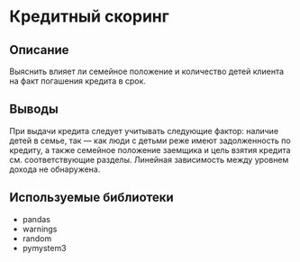 # Кредитный скоринг

## Описание
Выяснить влияет ли семейное положение и количество детей клиента на факт погашения кредита в срок.

## Выводы
При выдачи кредита следует учитывать следующие фактор: наличие детей в семье, так — как люди с детьми реже имеют задолженность по кредиту, а также семейное положение заемщика и цель взятия кредита см. соответствующие разделы. Линейная зависимость между уровнем дохода не обнаружена.

## Используемые библиотеки
- pandas
- warnings
- random
- pymystem3
